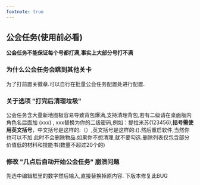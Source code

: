 ```yaml
---
footnote: true
---
```


## 公会任务(使用前必看)

**公会任务不能保证每个号都打满,事实上大部分号打不满**

### 为什么公会任务会跳到其他关卡

为了打前置关徽章.可以自行在批量公会任务配置处进行配置.

### 关于选项 "打完后清理垃圾"

公会任务含大量新地图极容易导致背包爆满,支持清理背包,若有二级请在桌面版内角色名后面加 (xxx) , xxx替换为你的二级密码,例如：提拉米苏(123456),**括号需使用英文括号**，中文括号是这样的:（）,英文括号是这样的:().然后重启软件,当然你也可以不加.此时不会删除物品.如果你不想清理,就不要勾选.删除列表仅包含部分价值低的材料和技能书(数量不超过20个的)

### 修改 "几点后自动开始公会任务" 崩溃问题

先选中编辑框里的数字然后输入,直接替换掉原内容. 下版本修复此BUG
